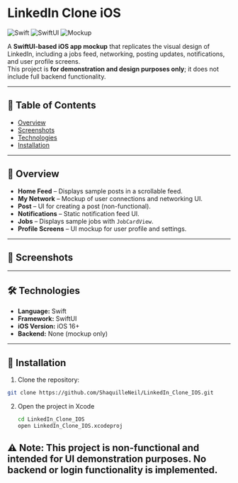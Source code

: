 # LinkedIn Clone iOS

![Swift](https://img.shields.io/badge/Swift-5.9-orange?style=flat-square)
![SwiftUI](https://img.shields.io/badge/SwiftUI-iOS-blue?style=flat-square)
![Mockup](https://img.shields.io/badge/Status-Mockup-lightgrey?style=flat-square)

A **SwiftUI-based iOS app mockup** that replicates the visual design of LinkedIn, including a jobs feed, networking, posting updates, notifications, and user profile screens.  
This project is **for demonstration and design purposes only**; it does not include full backend functionality.

---

## 📝 Table of Contents

- [Overview](#overview)  
- [Screenshots](#screenshots)  
- [Technologies](#technologies)  
- [Installation](#installation)  


---

## 🎨 Overview

- **Home Feed** – Displays sample posts in a scrollable feed.  
- **My Network** – Mockup of user connections and networking UI.  
- **Post** – UI for creating a post (non-functional).  
- **Notifications** – Static notification feed UI.  
- **Jobs** – Displays sample jobs with `JobCardView`.  
- **Profile Screens** – UI mockup for user profile and settings.  

---

## 📸 Screenshots



---

## 🛠 Technologies

- **Language:** Swift  
- **Framework:** SwiftUI  
- **iOS Version:** iOS 16+  
- **Backend:** None (mockup only)  

---

## 🚀 Installation

1. Clone the repository:

```bash
git clone https://github.com/ShaquilleNeil/LinkedIn_Clone_IOS.git
```

2. Open the project in Xcode
   ```bash
   cd LinkedIn_Clone_IOS
   open LinkedIn_Clone_IOS.xcodeproj
   ```
## ⚠️ Note: This project is non-functional and intended for UI demonstration purposes. No backend or login functionality is implemented.

